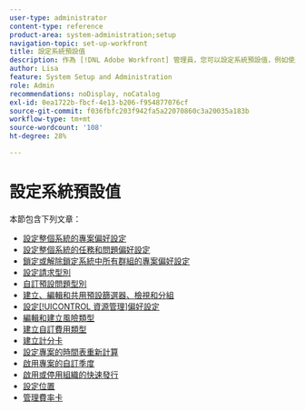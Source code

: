 ```yaml
---
user-type: administrator
content-type: reference
product-area: system-administration;setup
navigation-topic: set-up-workfront
title: 設定系統預設值
description: 作為 [!DNL Adobe Workfront] 管理員，您可以設定系統預設值，例如使用者建立的所有專案的偏好設定。
author: Lisa
feature: System Setup and Administration
role: Admin
recommendations: noDisplay, noCatalog
exl-id: 0ea1722b-fbcf-4e13-b206-f954877076cf
source-git-commit: f036fbfc203f942fa5a22070860c3a20035a183b
workflow-type: tm+mt
source-wordcount: '108'
ht-degree: 28%

---
```


# 設定系統預設值

本節包含下列文章：

* [設定整個系統的專案偏好設定](../../../administration-and-setup/set-up-workfront/configure-system-defaults/set-project-preferences.md)
* [設定整個系統的任務和問題偏好設定](../../../administration-and-setup/set-up-workfront/configure-system-defaults/set-task-issue-preferences.md)
* [鎖定或解除鎖定系統中所有群組的專案偏好設定](../../../administration-and-setup/set-up-workfront/configure-system-defaults/lock-or-unlock-project-preferences-for-groups-system.md)
* [設定請求型別](../../../administration-and-setup/set-up-workfront/configure-system-defaults/configure-request-types.md)
* [自訂預設問題型別](../../../administration-and-setup/set-up-workfront/configure-system-defaults/customize-default-issue-types.md)
* [建立、編輯和共用預設篩選器、檢視和分組](../../../administration-and-setup/set-up-workfront/configure-system-defaults/create-and-share-default-fvgs.md)
* [設定[!UICONTROL 資源管理]偏好設定](../../../administration-and-setup/set-up-workfront/configure-system-defaults/configure-resource-mgmt-preferences.md)
* [編輯和建立風險類型](../../../administration-and-setup/set-up-workfront/configure-system-defaults/edit-create-risk-types.md)
* [建立自訂費用類型](../../../administration-and-setup/set-up-workfront/configure-system-defaults/create-custom-expense-types.md)
* [建立計分卡](../../../administration-and-setup/set-up-workfront/configure-system-defaults/create-scorecard.md)
* [設定專案的時間表重新計算](../../../administration-and-setup/set-up-workfront/configure-system-defaults/configure-timeline-recalculations-projects.md)
* [啟用專案的自訂季度](../../../administration-and-setup/set-up-workfront/configure-system-defaults/enable-custom-quarters-projects.md)
* [啟用或停用組織的快速發行](../../../administration-and-setup/set-up-workfront/configure-system-defaults/enable-fast-release-process.md)
* [設定位置](/help/quicksilver/administration-and-setup/set-up-workfront/configure-system-defaults/configure-locations.md)
* [管理費率卡](/help/quicksilver/administration-and-setup/set-up-workfront/configure-system-defaults/manage-rate-cards.md)
